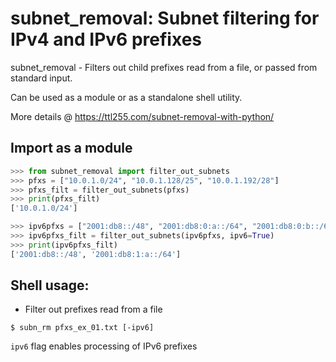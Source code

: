 # subnet_removal: Subnet filtering for IPv4 and IPv6 prefixes

subnet_removal - Filters out child prefixes read from a file, or passed from standard input.

Can be used as a module or as a standalone shell utility.

More details @ https://ttl255.com/subnet-removal-with-python/

## Import as a module

```python
>>> from subnet_removal import filter_out_subnets
>>> pfxs = ["10.0.1.0/24", "10.0.1.128/25", "10.0.1.192/28"]
>>> pfxs_filt = filter_out_subnets(pfxs)
>>> print(pfxs_filt)
['10.0.1.0/24']

>>> ipv6pfxs = ["2001:db8::/48", "2001:db8:0:a::/64", "2001:db8:0:b::/64", "2001:db8:1:a::/64"]
>>> ipv6pfxs_filt = filter_out_subnets(ipv6pfxs, ipv6=True)
>>> print(ipv6pfxs_filt)
['2001:db8::/48', '2001:db8:1:a::/64']
```


## Shell usage:

- Filter out prefixes read from a file

```
$ subn_rm pfxs_ex_01.txt [-ipv6]
```

```ipv6``` flag enables processing of IPv6 prefixes
